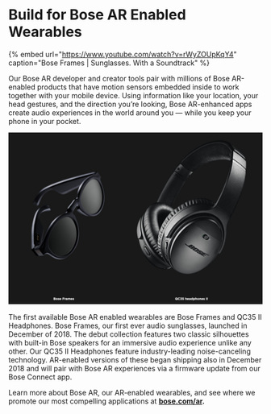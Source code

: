 # Build for Bose AR Enabled Wearables

{% embed url="https://www.youtube.com/watch?v=rWyZOUpKqY4" caption="Bose Frames \| Sunglasses. With a Soundtrack" %}

Our Bose AR developer and creator tools pair with millions of Bose AR-enabled products that have motion sensors embedded inside to work together with your mobile device. Using information like your location, your head gestures, and the direction you’re looking, Bose AR-enhanced apps create audio experiences in the world around you — while you keep your phone in your pocket.

![Bose AR-enabled wearables ](../.gitbook/assets/bose-gitbook.png)

The first available Bose AR enabled wearables are Bose Frames and QC35 II Headphones. Bose Frames, our first ever audio sunglasses, launched in December of 2018. The debut collection features two classic silhouettes with built-in Bose speakers for an immersive audio experience unlike any other. Our QC35 II Headphones feature industry-leading noise-canceling technology. AR-enabled versions of these began shipping also in December 2018 and will pair with Bose AR experiences via a firmware update from our Bose Connect app.

Learn more about Bose AR, our AR-enabled wearables, and see where we promote our most compelling applications at [**bose.com/ar**](https://www.bose.com/en_us/better_with_bose/augmented_reality.html)**.**

